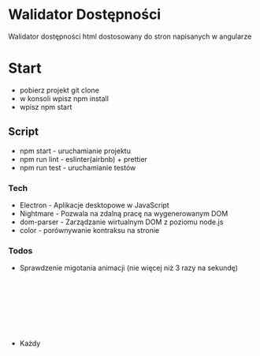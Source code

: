 # Walidator Dostępności

Walidator dostępności html dostosowany do stron napisanych w angularze

# Start
- pobierz projekt git clone
- w konsoli wpisz npm install
- wpisz npm start

## Script
  - npm start - uruchamianie projektu
  - npm run lint - eslinter(airbnb) + prettier
  - npm run test - uruchamianie testów

### Tech

* Electron - Aplikacje desktopowe w JavaScript
* Nightmare - Pozwala na zdalną pracę na wygenerowanym DOM
* dom-parser - Zarządzanie wirtualnym DOM z poziomu node.js
* color - porównywanie kontraksu na stronie

### Todos

 * Sprawdzenie migotania animacji (nie więcej niż 3 razy na sekundę)
 * Każdy <svg> musi mieć <title>
 * Każdy <iframe> musi mieć atrybut title
 * Cytaty powinny sięznajmować w <blockquote> lub <q>
 * Tytuły stron
 * Kwestia dzięków - znacznik <video> powinien zawierać alternatywne napisy
 * Wielkośc czcionek ???
 * Skip linki
 * Walidacja modali
 * Walidacja aria (Sztuczna inteligencja ???)
 * Pokrycie walidatora testami
 
### License

MIT
